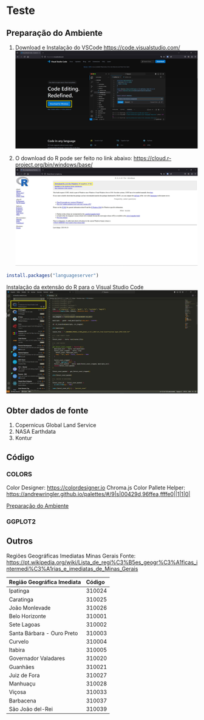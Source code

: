 # Teste

## Preparação do Ambiente

1. Download e Instalação do VSCode
    https://code.visualstudio.com/
    ![VSCode Download](/tutorial/vscode.jpg)


2. O download do R pode ser feito no link abaixo:
    https://cloud.r-project.org/bin/windows/base/
    ![R Download](/tutorial/r.jpg)


```r
install.packages("languageserver")
```

Instalação da extensão do R para o Visual Studio Code
    ![VSCode R Extention Download](/tutorial/r_extension.jpg)

## Obter dados de fonte

1. Copernicus Global Land Service
2. NASA Earthdata
3. Kontur

## Código


### COLORS
Color Designer: https://colordesigner.io
Chroma.js Color Pallete Helper: https://andrewringler.github.io/palettes/#/9|s|00429d,96ffea,ffffe0||1|1|0|

[Preparação do Ambiente](./maps/mg/annotated_population_density_mg.png)

### GGPLOT2

## Outros
Regiões Geográficas Imediatas Minas Gerais
Fonte: https://pt.wikipedia.org/wiki/Lista_de_regi%C3%B5es_geogr%C3%A1ficas_intermedi%C3%A1rias_e_imediatas_de_Minas_Gerais




Região Geográfica Imediata|Código
:---|:---
Ipatinga|310024
Caratinga|310025
João Monlevade|310026
Belo Horizonte|310001
Sete Lagoas|310002
Santa Bárbara - Ouro Preto|310003
Curvelo|310004
Itabira|310005
Governador Valadares|310020
Guanhães|310021
Juiz de Fora|310027
Manhuaçu|310028
Viçosa|310033
Barbacena|310037
São João del-Rei|310039